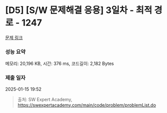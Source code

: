 # [D5] [S/W 문제해결 응용] 3일차 - 최적 경로 - 1247 

[문제 링크](https://swexpertacademy.com/main/code/problem/problemDetail.do?contestProbId=AV15OZ4qAPICFAYD) 

### 성능 요약

메모리: 20,196 KB, 시간: 376 ms, 코드길이: 2,182 Bytes

### 제출 일자

2025-01-15 19:52



> 출처: SW Expert Academy, https://swexpertacademy.com/main/code/problem/problemList.do